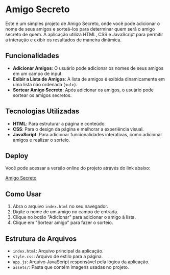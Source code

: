 # Amigo Secreto

Este é um simples projeto de Amigo Secreto, onde você pode adicionar o nome de seus amigos e sorteá-los para determinar quem será o amigo secreto de quem. A aplicação utiliza HTML, CSS e JavaScript para permitir a interação e exibir os resultados de maneira dinâmica.

## Funcionalidades

- **Adicionar Amigos**: O usuário pode adicionar os nomes de seus amigos em um campo de input.
- **Exibir a Lista de Amigos**: A lista de amigos é exibida dinamicamente em uma lista não ordenada (`<ul>`).
- **Sortear Amigo Secreto**: Após adicionar os amigos, o usuário pode sortear os amigos secretos.

## Tecnologias Utilizadas

- **HTML**: Para estruturar a página e conteúdo.
- **CSS**: Para o design da página e melhorar a experiência visual.
- **JavaScript**: Para adicionar funcionalidades interativas, como adicionar amigos e realizar o sorteio.


## Deploy

Você pode acessar a versão online do projeto através do link abaixo:

[Amigo Secreto](https://raphaelnb.github.io/challenge-amigo-secreto_pt/)

## Como Usar

1. Abra o arquivo `index.html` no seu navegador.
2. Digite o nome de um amigo no campo de entrada.
3. Clique no botão "Adicionar" para adicionar o amigo à lista.
4. Clique em "Sortear amigo" para fazer o sorteio.

## Estrutura de Arquivos

- `index.html`: Arquivo principal da aplicação.
- `style.css`: Arquivo de estilo para a página.
- `app.js`: Arquivo JavaScript responsável pela lógica da aplicação.
- `assets/`: Pasta que contém imagens usadas no projeto.
